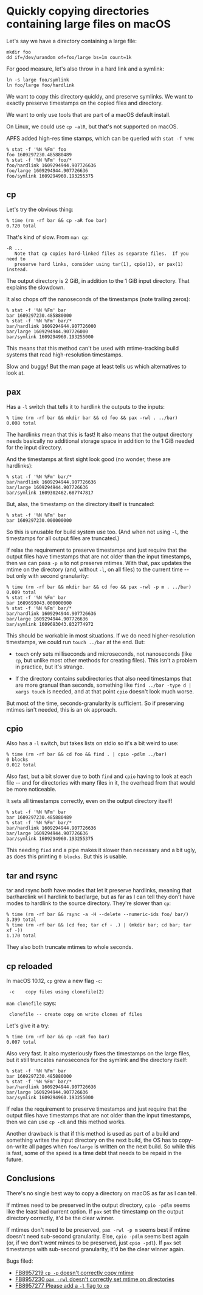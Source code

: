 # Quickly copying directories containing large files on macOS

Let's say we have a directory containing a large file:

    mkdir foo
    dd if=/dev/urandom of=foo/large bs=1m count=1k

For good measure, let's also throw in a hard link and a symlink:

    ln -s large foo/symlink
    ln foo/large foo/hardlink

We want to copy this directory quickly, and preserve symlinks.
We want to exactly preserve timestamps on the copied files and directory.

We want to only use tools that are part of a macOS default install.

On Linux, we could use `cp -alR`, but that's not supported on macOS.

APFS added high-res time stamps, which can be queried with `stat -f %Fm`:

    % stat -f '%N %Fm' foo
    foo 1609297230.485880489
    % stat -f '%N %Fm' foo/*
    foo/hardlink 1609294944.907726636
    foo/large 1609294944.907726636
    foo/symlink 1609294960.193255375

## cp

Let's try the obvious thing:

    % time (rm -rf bar && cp -aR foo bar)
    0.720 total

That's kind of slow. From `man cp`:

    -R ...
       Note that cp copies hard-linked files as separate files.  If you need to
       preserve hard links, consider using tar(1), cpio(1), or pax(1) instead.

The output directory is 2 GiB, in addition to the 1 GiB input directory.
That explains the slowdown.

It also chops off the nanoseconds of the timestamps (note trailing zeros):

    % stat -f '%N %Fm' bar
    bar 1609297230.485880000
    % stat -f '%N %Fm' bar/*
    bar/hardlink 1609294944.907726000
    bar/large 1609294944.907726000
    bar/symlink 1609294960.193255000

This means that this method can't be used with mtime-tracking build systems
that read high-resolution timestamps.

Slow and buggy! But the man page at least tells us which alternatives to look
at.

## pax

Has a `-l` switch that tells it to hardlink the outputs to the inputs:

    % time (rm -rf bar && mkdir bar && cd foo && pax -rwl . ../bar)
    0.008 total

The hardlinks mean that this is fast! It also means that the output directory
needs basically no additional storage space in addition to the 1 GiB needed for
the input directory.

And the timestamps at first sight look good (no wonder, these are hardlinks):

    % stat -f '%N %Fm' bar/*
    bar/hardlink 1609294944.907726636
    bar/large 1609294944.907726636
    bar/symlink 1609302462.687747817

But, alas, the timestamp on the directory itself is truncated:

    % stat -f '%N %Fm' bar
    bar 1609297230.000000000

So this is unusable for build system use too.
(And when not using `-l`, the timestamps for all output files are truncated.)

If relax the requirement to preserve timestamps and just require that the
output files have timestamps that are not older than the input timestamps, then
we can pass `-p m` to not preserve mtimes. With that, pax updates the mtime
on the directory (and, without `-l`, on all files) to the current time --
but only with second granularity:

    % time (rm -rf bar && mkdir bar && cd foo && pax -rwl -p m . ../bar)
    0.009 total
    % stat -f '%N %Fm' bar
    bar 1609693043.000000000
    % stat -f '%N %Fm' bar/*
    bar/hardlink 1609294944.907726636
    bar/large 1609294944.907726636
    bar/symlink 1609693043.832774972

This should be workable in most situations. If we do need higher-resolution
timestamps, we could run `touch ../bar` at the end. But:

* `touch` only sets milliseconds and microseconds, not nanoseconds (like `cp`,
  but unlike most other methods for creating files). This isn't a problem in
  practice, but it's strange.

* If the directory contains subdirectories that also need timestamps that are
  more granual than seconds, something like `find ../bar -type d | xargs touch`
  is needed, and at that point `cpio` doesn't look much worse.

But most of the time, seconds-granularity is sufficient. So if preserving
mtimes isn't needed, this is an ok approach.

## cpio

Also has a `-l` switch, but takes lists on stdio so it's a bit weird to use:

    % time (rm -rf bar && cd foo && find . | cpio -pdlm ../bar)
    0 blocks
    0.012 total

Also fast, but a bit slower due to both `find` and `cpio` having to look at
each file -- and for directories with many files in it, the overhead from that
would be more noticeable.

It sets all timestamps correctly, even on the output directory itself!

    % stat -f '%N %Fm' bar
    bar 1609297230.485880489
    % stat -f '%N %Fm' bar/*
    bar/hardlink 1609294944.907726636
    bar/large 1609294944.907726636
    bar/symlink 1609294960.193255375

This needing `find` and a pipe makes it slower than necessary and a bit ugly,
as does this printing `0 blocks`. But this is usable.

## tar and rsync

tar and rsync both have modes that let it preserve hardlinks, meaning that
bar/hardlink will hardlink to bar/large, but as far as I can tell they don't
have modes to hardlink to the source directory. They're slower than `cp`:

    % time (rm -rf bar && rsync -a -H --delete --numeric-ids foo/ bar/)
    3.399 total
    % time (rm -rf bar && (cd foo; tar cf - .) | (mkdir bar; cd bar; tar xf -))
    1.170 total

They also both truncate mtimes to whole seconds.

## cp reloaded

In macOS 10.12, `cp` grew a new flag `-c`:

     -c    copy files using clonefile(2)

`man clonefile` says:

     clonefile -- create copy on write clones of files

Let's give it a try:

    % time (rm -rf bar && cp -caR foo bar)
    0.007 total

Also very fast. It also mysteriously fixes the timestamps on the large
files, but it still truncates nanoseconds for the symlink and the directory
itself:

    % stat -f '%N %Fm' bar
    bar 1609297230.485880000
    % stat -f '%N %Fm' bar/*
    bar/hardlink 1609294944.907726636
    bar/large 1609294944.907726636
    bar/symlink 1609294960.193255000

If relax the requirement to preserve timestamps and just require that the
output files have timestamps that are not older than the input timestamps, then
we can use `cp -cR` and this method works.

Another drawback is that if this method is used as part of a build and something
writes the input directory on the next build, the OS has to copy-on-write
all pages when `foo/large` is written on the next build. So while this is fast,
some of the speed is a time debt that needs to be repaid in the future.

## Conclusions

There's no single best way to copy a directory on macOS as far as I can tell.

If mtimes need to be preserved in the output directory, `cpio -pdlm` seems like
the least bad current option.  If `pax` set the timestamp on the output
directory correctly, it'd be the clear winner.

If mtimes don't need to be preserved, `pax -rwl -p m` seems best if mtime
doesn't need sub-second granularity. Else, `cpio -pdlm` seems best again
(or, if we don't _want_ mimes to be preserved, just `cpio -pdl`). If `pax` set
timestamps with sub-second granularity, it'd be the clear winner again.

Bugs filed:

* [FB8957219 `cp -p` doesn't correctly copy mtime](https://openradar.appspot.com/radar?id=4946596567449600)
* [FB8957230 `pax -rwl` doesn't correctly set mtime on directories](https://openradar.appspot.com/radar?id=5032029741645824)
* [FB8957277 Please add a `-l` flag to `cp`](https://openradar.appspot.com/radar?id=5017815211835392)

